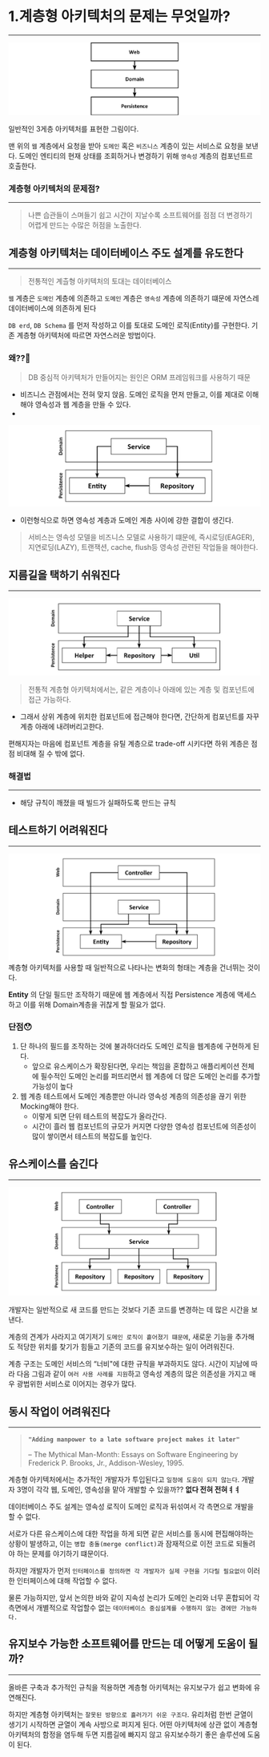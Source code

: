 # 1.계층형 아키텍처의 문제는 무엇일까?

---
![](../../images/books/만들면서배우는클린아키텍처/계층형.png)

일반적인 3게층 아키텍처를 표현한 그림이다.

맨 위의 `웹` 계층에서 요청을 받아 `도메인` 혹은 `비즈니스` 계층이 있는 서비스로 요청을 보낸다. 도메인 엔티티의 현재 상태를 조회하거나 변경하기 위해 `영속성` 계층의 컴포넌트르 호출한다.

### 계층형 아키텍처의 문제점?

---

> 나쁜 습관들이 스며들기 쉽고 시간이 지날수록 소프트웨어를 점점 더 변경하기 어렵게 만드는 수많은 허점을 노출한다.
> 

## 계층형 아키텍처는 데이터베이스 주도 설계를 유도한다

---

> 전통적인 계츨형 아키텍처의 토대는 데이터베이스
> 

`웹` 계층은 `도메인` 계층에 의존하고 `도메인` 계층은 `영속성` 계층에 의존하기 떄문에 자연스레 데이터베이스에 의존하게 된다

`DB erd`, `DB Schema` 를 먼저 작성하고 이를 토대로 도메인 로직(Entity)를 구현한다. 기존 계층형 아키텍처에 따르면 자연스러운 방법이다.

### 왜??🤔
> DB 중심적 아키텍처가 만들어지는 원인은 ORM 프레임워크를 사용하기 때문
> 
- 비즈니스 관점에서는 전혀 맞지 앉음. 도메인 로직을 먼저 만들고, 이를 제대로 이해해야 영속성과 웹 계층을 만들 수 있다.
- 
![](../../images/books/만들면서배우는클린아키텍처/데이터베이스.png)

- 이런형식으로 하면 영속성 계층과 도메인 계층 사이에 강한 결합이 생긴다.

> 서비스는 영속성 모델을 비즈니스 모델로 사용하기 떄문에, 즉시로딩(EAGER), 지연로딩(LAZY), 트랜잭션, cache, flush등 영속성 관련된 작업들을 해야한다.
> 

## 지름길을 택하기 쉬워진다

---

![](../../images/books/만들면서배우는클린아키텍처/지름길.png)
> 전통적 계층형 아키텍처에서는, 같은 계층이나 아래에 있는 계층 및 컴포넌트에 접근 가능하다.
> 
- 그래서 상위 계층에 위치한 컴포넌트에 접근해야 한다면, 간단하게 컴포넌트를 자꾸 계층 아래에 내려버리고한다.

편해지자는 마음에 컴포넌트 계층을 유틸 계층으로 trade-off 시키다면 하위 계층은 점점 비대해 질 수 밖에 없다.

### 해결법

---

- 해당 규칙이 깨졌을 때 빌드가 실패하도록 만드는 규칙

## 테스트하기 어려워진다

---

![](../../images/books/만들면서배우는클린아키텍처/테스트.png)
꼐층형 아키텍처를 사용할 때 일반적으로 나타나는 변화의 형태는 계층을 건너뛰는 것이다.

**Entity** 의 단일 필드만 조작하기 때문에 웹 계층에서 직접 Persistence 계층에 액세스하고 이를 위해 Domain계층을 귀찮게 할 필요가 없다.

### 단점😯

1. 단 하나의 필드를 조작하는 것에 불과하더라도 도메인 로직을 웹계층에 구현하게 된다.
    - 앞으로 유스케이스가 확장된다면, 우리는 책임을 혼합하고 애플리케이션 전체에 필수적인 도메인 논리를 퍼뜨리면서 웹 계층에 더 많은 도메인 논리를 추가할 가능성이 높다
2. 웹 계층 테스트에서 도메인 계층뿐만 아니라 영속성 계층의 의존성을 끊기 위한 Mocking해야 한다.
    - 이렇게 되면 단위 테스트의 복잡도가 올라간다.
    - 시간이 흘러 웹 컴포넌트의 규모가 커지면 다양한 영속성 컴포넌트에 의존성이 많이 쌓이면서 테스트의 복잡도를 높인다.

## 유스케이스를 숨긴다

---

![](../../images/books/만들면서배우는클린아키텍처/유스케이스.png)

개발자는 일반적으로 새 코드를 만드는 것보다 기존 코드를 변경하는 데 많은 시간을 보낸다.

계층의 견계가 사라지고 여기저기 `도메인 로직이 흩어졌기 떄문에`, 새로운 기능을 추가해도 적당한 위치를 찾기가 힘들고 기존의 코드를 유지보수하는 일이 어려워진다.

계층 구조는 도메인 서비스의 “너비"에 대한 규칙을 부과하지도 않다. 시간이 지남에 따라 다음 그림과 같이 `여러 사용 사례를 지원`하고 영속성 계층의 많은 의존성을 가지고 매우 광법위한 서비스로 이어지는 경우가 많다.

## 동시 작업이 어려워진다

---

> **`"Adding manpower to a late software project makes it later"`**
> 
> 
> – The Mythical Man-Month: Essays on Software Engineering by Frederick P. Brooks, Jr., Addison-Wesley, 1995.
> 

계층형 아키텍처에서는 추가적인 개발자가 투입된다고 `일정에 도움이 되지 않는다`. 개발자 3명이 각각 웹, 도메인, 영속성을 맡아 개발할 수 있을까?? **없다 전혀 전혀ㅕㅕ**

데이터베이스 주도 설계는 영속성 로직이 도메인 로직과 뒤섞여서 각 측면으로 개발을 할 수 없다.

서로가 다른 유스케이스에 대한 작업을 하게 되면 같은 서비스를 동시에 편집해야하는 상황이 발생하고, 이는 `병합 충돌(merge conflict)`과 잠재적으로 이전 코드로 되돌려야 하는 문제를 야기하기 떄문이다.

하지만 개발자가 먼저 `인터페이스를 정의하면 각 개발자가 실제 구현을 기다릴 필요없이` 이러한 인터페이스에 대해 작업할 수 없다.

물론 가능하지만, 앞서 논의한 바와 같이 지속성 논리가 도메인 논리와 너무 혼합되어 각 측면에서 개별적으로 작업할수 없는 `데이터베이스 중심설계를 수행하지 않는 경에만 가능하다.`

## 유지보수 가능한 소프트웨어를 만드는 데 어떻게 도움이 될까?

---

올바른 구축과 추가적인 규칙을 적용하면 계층형 아키텍처는 유지보구가 쉽고 변화에 유연해진다.

하지만 계층형 아키텍처는 `잘못된 방향으로 흘러가기 쉬운 구조다`. 유리처럼 한번 균열이 생기기 시작하면 균열이 계속 사방으로 퍼지게 된다. 어떤 아키텍처에 상관 없이 계층형 아키텍처의 함정을 염두해 두면 지름길에 빠지지 않고 유지보수하기 좋은 솔루션에 도움이 된다.